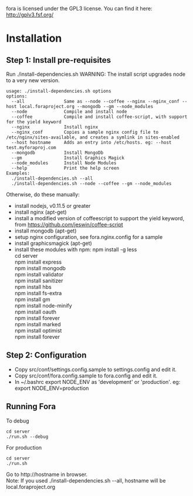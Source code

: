 fora is licensed under the GPL3 license.
You can find it here: http://gplv3.fsf.org/


Installation
============

Step 1: Install pre-requisites
------------------------------
Run ./install-dependencies.sh
WARNING: The install script upgrades node to a very new version.

```
usage: ./install-dependencies.sh options
options:
  --all               Same as --node --coffee --nginx --nginx_conf --host local.foraproject.org --mongodb --gm --node_modules
  --node              Compile and install node
  --coffee            Compile and install coffee-script, with support for the yield keyword
  --nginx             Install nginx
  --nginx_conf        Copies a sample nginx config file to /etc/nginx/sites-available, and creates a symlink in sites-enabled
  --host hostname     Adds an entry into /etc/hosts. eg: --host test.myforaproj.com
  --mongodb           Install MongoDb
  --gm                Install Graphics Magick
  --node_modules      Install Node Modules
  --help              Print the help screen
Examples:
  ./install-dependencies.sh --all
  ./install-dependencies.sh --node --coffee --gm --node_modules
```

Otherwise, do these manually:
- install nodejs, v0.11.5 or greater
- install nginx (apt-get)
- install a modified version of coffeescript to support the yield keyword, from https://github.com/jeswin/coffee-script
- install mongodb (apt-get)
- setup nginx configuration, see fora.nginx.config for a sample
- install graphicsmagick (apt-get)
- install these modules with npm:
    npm install -g less     
    cd server  
    npm install express  
    npm install mongodb  
    npm install validator  
    npm install sanitizer  
    npm install hbs  
    npm install fs-extra  
    npm install gm  
    npm install node-minify  
    npm install oauth  
    npm install forever  
    npm install marked  
    npm install optimist  
    npm install forever  


Step 2: Configuration
---------------------
- Copy src/conf/settings.config.sample to settings.config and edit it.
- Copy src/conf/fora.config.sample to fora.config and edit it.
- In ~/.bashrc export NODE_ENV as 'development' or 'production'. eg: export NODE_ENV=production


Running Fora
------------
To debug
```
cd server
./run.sh --debug
```

For production
```
cd server
./run.sh
```

Go to http://hostname in browser.  
Note: If you used ./install-dependencies.sh --all, hostname will be local.foraproject.org

